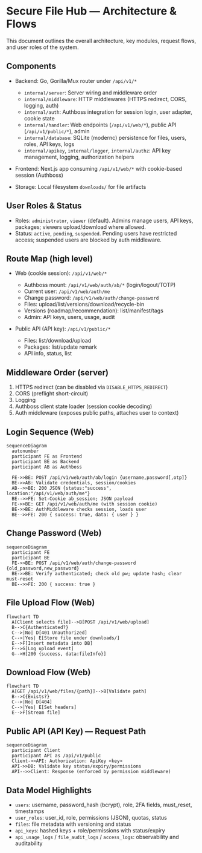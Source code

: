 # Secure File Hub — Architecture & Flows

This document outlines the overall architecture, key modules, request flows, and user roles of the system.

## Components

- Backend: Go, Gorilla/Mux router under `/api/v1/*`
  - `internal/server`: Server wiring and middleware order
  - `internal/middleware`: HTTP middlewares (HTTPS redirect, CORS, logging, auth)
  - `internal/auth`: Authboss integration for session login, user adapter, cookie state
  - `internal/handler`: Web endpoints (`/api/v1/web/*`), public API (`/api/v1/public/*`), admin
  - `internal/database`: SQLite (modernc) persistence for files, users, roles, API keys, logs
  - `internal/apikey`, `internal/logger`, `internal/authz`: API key management, logging, authorization helpers

- Frontend: Next.js app consuming `/api/v1/web/*` with cookie-based session (Authboss)

- Storage: Local filesystem `downloads/` for file artifacts

## User Roles & Status

- Roles: `administrator`, `viewer` (default). Admins manage users, API keys, packages; viewers upload/download where allowed.
- Status: `active`, `pending`, `suspended`. Pending users have restricted access; suspended users are blocked by auth middleware.

## Route Map (high level)

- Web (cookie session): `/api/v1/web/*`
  - Authboss mount: `/api/v1/web/auth/ab/*` (login/logout/TOTP)
  - Current user: `/api/v1/web/auth/me`
  - Change password: `/api/v1/web/auth/change-password`
  - Files: upload/list/versions/download/recycle-bin
  - Versions (roadmap/recommendation): list/manifest/tags
  - Admin: API keys, users, usage, audit

- Public API (API key): `/api/v1/public/*`
  - Files: list/download/upload
  - Packages: list/update remark
  - API info, status, list

## Middleware Order (server)

1. HTTPS redirect (can be disabled via `DISABLE_HTTPS_REDIRECT`)
2. CORS (preflight short-circuit)
3. Logging
4. Authboss client state loader (session cookie decoding)
5. Auth middleware (exposes public paths, attaches user to context)

## Login Sequence (Web)

```mermaid
sequenceDiagram
  autonumber
  participant FE as Frontend
  participant BE as Backend
  participant AB as Authboss

  FE->>BE: POST /api/v1/web/auth/ab/login {username,password[,otp]}
  BE->>AB: Validate credentials, session/cookies
  AB-->>BE: 200 JSON {status:"success", location:"/api/v1/web/auth/me"}
  BE-->>FE: Set-Cookie ab_session; JSON payload
  FE->>BE: GET /api/v1/web/auth/me (with session cookie)
  BE->>BE: AuthMiddleware checks session, loads user
  BE-->>FE: 200 { success: true, data: { user } }
```

## Change Password (Web)

```mermaid
sequenceDiagram
  participant FE
  participant BE
  FE->>BE: POST /api/v1/web/auth/change-password {old_password,new_password}
  BE->>BE: Verify authenticated; check old pw; update hash; clear must-reset
  BE-->>FE: 200 { success: true }
```

## File Upload Flow (Web)

```mermaid
flowchart TD
  A[Client selects file]-->B[POST /api/v1/web/upload]
  B-->C{Authenticated?}
  C-->|No| D[401 Unauthorized]
  C-->|Yes| E[Store file under downloads/]
  E-->F[Insert metadata into DB]
  F-->G[Log upload event]
  G-->H[200 {success, data:fileInfo}]
```

## Download Flow (Web)

```mermaid
flowchart TD
  A[GET /api/v1/web/files/{path}]-->B[Validate path]
  B-->C{Exists?}
  C-->|No| D[404]
  C-->|Yes| E[Set headers]
  E-->F[Stream file]
```

## Public API (API Key) — Request Path

```mermaid
sequenceDiagram
  participant Client
  participant API as /api/v1/public
  Client->>API: Authorization: ApiKey <key>
  API->>DB: Validate key status/expiry/permissions
  API-->>Client: Response (enforced by permission middleware)
```

## Data Model Highlights

- `users`: username, password_hash (bcrypt), role, 2FA fields, must_reset, timestamps
- `user_roles`: user_id, role, permissions (JSON), quotas, status
- `files`: file metadata with versioning and status
- `api_keys`: hashed keys + role/permissions with status/expiry
- `api_usage_logs` / `file_audit_logs` / `access_logs`: observability and auditability

